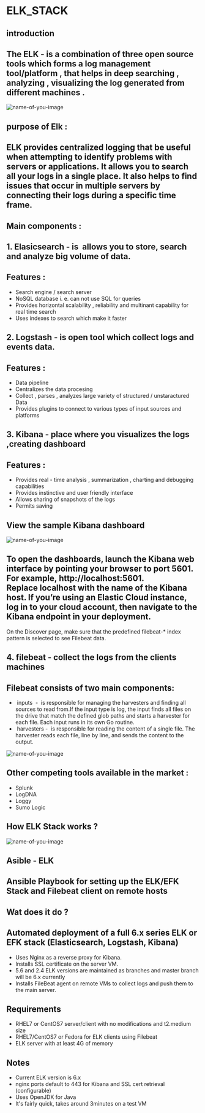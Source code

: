 # ELK_STACK 








## introduction







## The ELK - is a combination of three  open source  tools which forms a log management tool/platform , that helps in deep searching , analyzing ,  visualizing the log generated from different machines .


![name-of-you-image](https://d1jnx9ba8s6j9r.cloudfront.net/blog/wp-content/uploads/2017/11/ELK.png)


## purpose of Elk :
## ELK provides centralized logging that be useful when attempting to identify problems with servers or applications. It allows you to search all your logs in a single place. It also helps to find issues that occur in multiple servers by connecting their logs during a specific time frame. 

## Main components :






## 1. Elasicsearch -  is  allows you to store, search and analyze big volume of data. 

## Features :

* Search engine / search server
* NoSQL database i. e. can not use SQL for queries 
* Provides horizontal  scalability , reliability  and  multinant  capability  for real time search
* Uses indexes  to search  which make it   faster



## 2. Logstash - is  open tool which collect logs and events data.

## Features :
* Data pipeline
* Centralizes the data   procesing
* Collect , parses , analyzes large variety of structured / unstaractured  Data 
* Provides plugins to connect to various types of input sources and platforms






## 3. Kibana - place where you visualizes   the logs ,creating dashboard

## Features :

* Provides real - time analysis , summarization , charting  and debugging capabilities 
* Provides instinctive and user friendly interface
* Allows sharing of snapshots of the logs
* Permits saving

## View the sample Kibana dashboard

![name-of-you-image](https://balagetech.com/wp-content/uploads/2019/02/fail2ban-discovery-kibana-1-1250.png)







## To open the dashboards, launch the Kibana web interface by pointing your browser to port 5601. For example, http://localhost:5601. Replace localhost with the name of the Kibana host. If you’re using an Elastic Cloud instance, log in to your cloud account, then navigate to the Kibana endpoint in your deployment.
On the Discover page, make sure that the predefined filebeat-* index pattern is selected to see Filebeat data.

## 4. filebeat  - collect the logs from the clients machines



##  Filebeat consists of two main components:




*  inputs  -  is responsible for managing the harvesters and finding all sources to read from.If the input type is log, the input finds all files on the drive that match the defined glob paths and starts a harvester for each file. Each input runs in its own Go routine.
*  harvesters  -  is responsible for reading the content of a single file. The harvester reads each file, line by line, and sends the content to the output. 







![name-of-you-image](https://hackernoon.com/hn-images/1*D-GjP7Uo1DKDT_Qd307I2g.jpeg)


## Other competing tools available in the market :
* Splunk
*  LogDNA
* Loggy
* Sumo Logic



## How ELK Stack works ?
![name-of-you-image](https://static.packt-cdn.com/products/9781789804034/graphics/73f258eb-2280-41c8-9b06-7dde9b83b52c.jpg)


## Asible - ELK






## Ansible Playbook for setting up the ELK/EFK Stack and Filebeat client on remote hosts

## Wat does it do ? 

## Automated deployment of a full 6.x series ELK or EFK stack (Elasticsearch, Logstash, Kibana)




* Uses Nginx as a reverse proxy for Kibana.
* Installs SSL certificate on the server VM.
* 5.6 and 2.4 ELK versions are maintained as branches and master branch will be 6.x currently
* Installs FileBeat agent on remote VMs to collect logs and push them to the main server.

## Requirements 

* RHEL7 or CentOS7 server/client with no modifications and t2.medium size
* RHEL7/CentOS7 or Fedora for ELK clients using Filebeat
* ELK server with at least 4G of memory


## Notes
* Current ELK version is 6.x
* nginx ports default to 443 for Kibana and SSL cert retrieval (configurable)
* Uses OpenJDK for Java
*  It's fairly quick, takes around 3minutes on a test VM
	 
    

